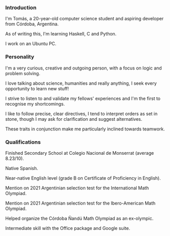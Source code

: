 ### Introduction
I'm Tomás, a 20-year-old computer science student and aspiring developer from Córdoba, Argentina.

As of writing this, I'm learning Haskell, C and Python.

I work on an Ubuntu PC.

### Personality
I'm a very curious, creative and outgoing person, with a focus on logic and problem solving.

I love talking about science, humanities and really anything, I seek every opportunity to learn new stuff!

I strive to listen to and validate my fellows' experiences and I'm the first to recognise my shortcomings.

I like to follow precise, clear directives, I tend to interpret orders as set in stone, though I may ask for clarification and suggest alternatives.

These traits in conjunction make me particularly inclined towards teamwork.

### Qualifications
Finished Secondary School at Colegio Nacional de Monserrat (average 8.23/10).

Native Spanish.

Near-native English level (grade B on Certificate of Proficiency in English).

Mention on 2021 Argentinian selection test for the International Math Olympiad.

Mention on 2021 Argentinian selection test for the Ibero-American Math Olympiad.

Helped organize the Córdoba Ñandú Math Olympiad as an ex-olympic.

Intermediate skill with the Office package and Google suite.
